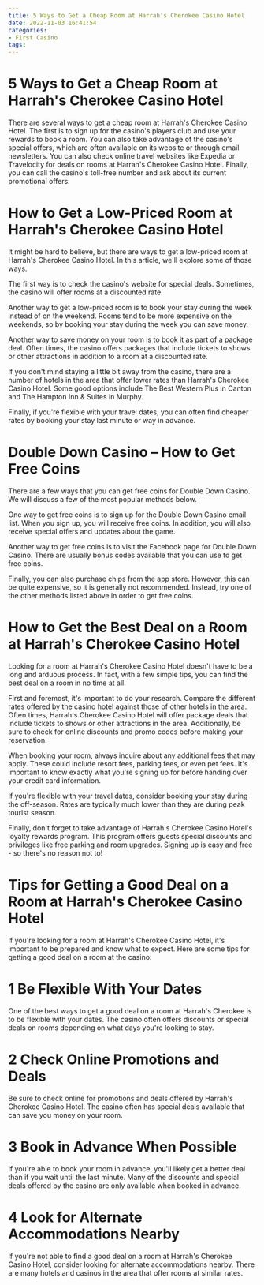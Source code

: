 ```yaml
---
title: 5 Ways to Get a Cheap Room at Harrah's Cherokee Casino Hotel 
date: 2022-11-03 16:41:54
categories:
- First Casino
tags:
---
```



#  5 Ways to Get a Cheap Room at Harrah's Cherokee Casino Hotel 

There are several ways to get a cheap room at Harrah's Cherokee Casino Hotel. The first is to sign up for the casino's players club and use your rewards to book a room. You can also take advantage of the casino's special offers, which are often available on its website or through email newsletters. You can also check online travel websites like Expedia or Travelocity for deals on rooms at Harrah's Cherokee Casino Hotel. Finally, you can call the casino's toll-free number and ask about its current promotional offers.

#  How to Get a Low-Priced Room at Harrah's Cherokee Casino Hotel 

It might be hard to believe, but there are ways to get a low-priced room at Harrah's Cherokee Casino Hotel. In this article, we'll explore some of those ways.

The first way is to check the casino's website for special deals. Sometimes, the casino will offer rooms at a discounted rate.

Another way to get a low-priced room is to book your stay during the week instead of on the weekend. Rooms tend to be more expensive on the weekends, so by booking your stay during the week you can save money.

Another way to save money on your room is to book it as part of a package deal. Often times, the casino offers packages that include tickets to shows or other attractions in addition to a room at a discounted rate.

If you don't mind staying a little bit away from the casino, there are a number of hotels in the area that offer lower rates than Harrah's Cherokee Casino Hotel. Some good options include The Best Western Plus in Canton and The Hampton Inn & Suites in Murphy.

Finally, if you're flexible with your travel dates, you can often find cheaper rates by booking your stay last minute or way in advance.

#  Double Down Casino – How to Get Free Coins 

There are a few ways that you can get free coins for Double Down Casino. We will discuss a few of the most popular methods below.

One way to get free coins is to sign up for the Double Down Casino email list. When you sign up, you will receive free coins. In addition, you will also receive special offers and updates about the game.

Another way to get free coins is to visit the Facebook page for Double Down Casino. There are usually bonus codes available that you can use to get free coins.

Finally, you can also purchase chips from the app store. However, this can be quite expensive, so it is generally not recommended. Instead, try one of the other methods listed above in order to get free coins.

#  How to Get the Best Deal on a Room at Harrah's Cherokee Casino Hotel 

Looking for a room at Harrah's Cherokee Casino Hotel doesn't have to be a long and arduous process. In fact, with a few simple tips, you can find the best deal on a room in no time at all.

First and foremost, it's important to do your research. Compare the different rates offered by the casino hotel against those of other hotels in the area. Often times, Harrah's Cherokee Casino Hotel will offer package deals that include tickets to shows or other attractions in the area. Additionally, be sure to check for online discounts and promo codes before making your reservation.

When booking your room, always inquire about any additional fees that may apply. These could include resort fees, parking fees, or even pet fees. It's important to know exactly what you're signing up for before handing over your credit card information.

If you're flexible with your travel dates, consider booking your stay during the off-season. Rates are typically much lower than they are during peak tourist season.

Finally, don't forget to take advantage of Harrah's Cherokee Casino Hotel's loyalty rewards program. This program offers guests special discounts and privileges like free parking and room upgrades. Signing up is easy and free - so there's no reason not to!

#  Tips for Getting a Good Deal on a Room at Harrah's Cherokee Casino Hotel

If you're looking for a room at Harrah's Cherokee Casino Hotel, it's important to be prepared and know what to expect. Here are some tips for getting a good deal on a room at the casino:

# 1 Be Flexible With Your Dates

One of the best ways to get a good deal on a room at Harrah's Cherokee is to be flexible with your dates. The casino often offers discounts or special deals on rooms depending on what days you're looking to stay.

# 2 Check Online Promotions and Deals

Be sure to check online for promotions and deals offered by Harrah's Cherokee Casino Hotel. The casino often has special deals available that can save you money on your room.

# 3 Book in Advance When Possible

If you're able to book your room in advance, you'll likely get a better deal than if you wait until the last minute. Many of the discounts and special deals offered by the casino are only available when booked in advance.

# 4 Look for Alternate Accommodations Nearby

If you're not able to find a good deal on a room at Harrah's Cherokee Casino Hotel, consider looking for alternate accommodations nearby. There are many hotels and casinos in the area that offer rooms at similar rates.